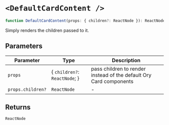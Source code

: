 # `<DefaultCardContent />`

```ts
function DefaultCardContent(props: { children?: ReactNode }): ReactNode
```

Simply renders the children passed to it.

## Parameters

| Parameter         | Type                            | Description                                                        |
| ----------------- | ------------------------------- | ------------------------------------------------------------------ |
| `props`           | \{ `children?`: `ReactNode`; \} | pass children to render instead of the default Ory Card components |
| `props.children?` | `ReactNode`                     | -                                                                  |

## Returns

`ReactNode`
